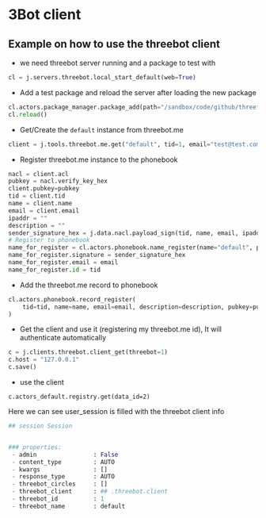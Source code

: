 # 3Bot client

## Example on how to use the threebot client

- we need threebot server running and a package to test with

```python
cl = j.servers.threebot.local_start_default(web=True)
```

- Add a test package and reload the server after loading the new package

```python
cl.actors.package_manager.package_add(path="/sandbox/code/github/threefoldtech/jumpscaleX_threebot/ThreeBotPackages/tfgrid/registry")
cl.reload()
```

- Get/Create the `default` instance from threebot.me

```python
client = j.tools.threebot.me.get("default", tid=1, email="test@test.com", tname="first")
```

- Register threebot.me instance to the phonebook

```python
nacl = client.acl
pubkey = nacl.verify_key_hex
client.pubkey=pubkey
tid = client.tid
name = client.name
email = client.email
ipaddr = ""
description = ""
sender_signature_hex = j.data.nacl.payload_sign(tid, name, email, ipaddr, description, pubkey, nacl=nacl)
# Register to phonebook
name_for_register = cl.actors.phonebook.name_register(name="default", pubkey=pubkey)
name_for_register.signature = sender_signature_hex
name_for_register.email = email
name_for_register.id = tid
```

- Add the threebot.me record to phonebook

```python
cl.actors.phonebook.record_register(
    tid=tid, name=name, email=email, description=description, pubkey=pubkey, sender_signature_hex=sender_signature_hex
)
```

- Get the client and use it (registering my threebot.me id), It will authenticate automatically

```python
c = j.clients.threebot.client_get(threebot=1)
c.host = "127.0.0.1"
c.save()
```

- use the client

```python3
c.actors_default.registry.get(data_id=2)
```

Here we can see user_session is filled with the threebot client info

```python
## session Session


### properties:
 - admin                : False
 - content_type         : AUTO
 - kwargs               : []
 - response_type        : AUTO
 - threebot_circles     : []
 - threebot_client      : ## .threebot.client
 - threebot_id          : 1
 - threebot_name        : default
```
